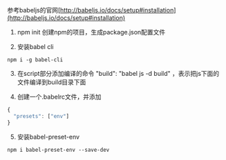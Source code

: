 参考babeljs的官网[http://babeljs.io/docs/setup#installation](http://babeljs.io/docs/setup#installation)

1. npm init 创建npm的项目，生成package.json配置文件

2. 安装babel cli

```shell
npm i -g babel-cli
```

3. 在script部分添加编译的命令
"build": "babel js -d build" ，表示把js下面的文件编译到build目录下面

4. 创建一个.babelrc文件，并添加
```javascript
{
  "presets": ["env"]
}
```

5. 安装babel-preset-env
```shell
npm i babel-preset-env --save-dev
```
